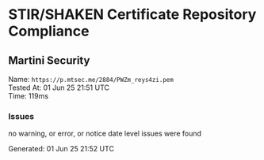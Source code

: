 # STIR/SHAKEN Certificate Repository Compliance

## Martini Security

Name: `https://p.mtsec.me/2884/PWZm_reys4zi.pem`\
Tested At: 01 Jun 25 21:51 UTC\
Time: 119ms

### Issues

no warning, or error, or notice date level issues were found

Generated: 01 Jun 25 21:52 UTC
